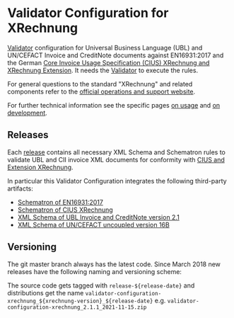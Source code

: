 # Validator Configuration for XRechnung

[Validator](https://github.com/itplr-kosit/validator) configuration for Universal Business Language (UBL) and UN/CEFACT Invoice and CreditNote documents against EN16931:2017 and the German [Core Invoice Usage Specification (CIUS) XRechnung and XRechnung Extension](https://www.xoev.de/die_standards/xrechnung-14741). It needs the [Validator](https://github.com/itplr-kosit/validator) to execute the rules.

For general questions to the standard "XRechnung" and related components refer to the [official operations and support website](https://www.xoev.de/xrechnung/betrieb-und-support-16853).

For further technical information see the specific pages [on usage](docs/usage.md) and [on development](docs/development.md).

## Releases

Each [release](https://github.com/itplr-kosit/validator-configuration-xrechnung/releases) contains all necessary XML Schema and Schematron rules to validate UBL and CII invoice XML documents for conformity with [CIUS and Extension XRechnung](https://www.xoev.de/xrechnung-16828).

In particular this Validator Configuration integrates the following third-party artifacts:

* [Schematron of EN16931:2017](https://github.com/ConnectingEurope/eInvoicing-EN16931)
* [Schematron of CIUS XRechnung](https://github.com/itplr-kosit/xrechnung-schematron/)
* [XML Schema of UBL Invoice and CreditNote version 2.1](http://docs.oasis-open.org/ubl/os-UBL-2.1/)
* [XML Schema of UN/CEFACT uncoupled version 16B](http://www.unece.org/cefact/xml_schemas/index.html)

## Versioning

The git master branch always has the latest code. Since March 2018 new releases have the following naming and versioning scheme:

The source code gets tagged with `release-${release-date}` and distributions get the name `validator-configuration-xrechnung_${xrechnung-version}_${release-date}` e.g. `validator-configuration-xrechnung_2.1.1_2021-11-15.zip`
